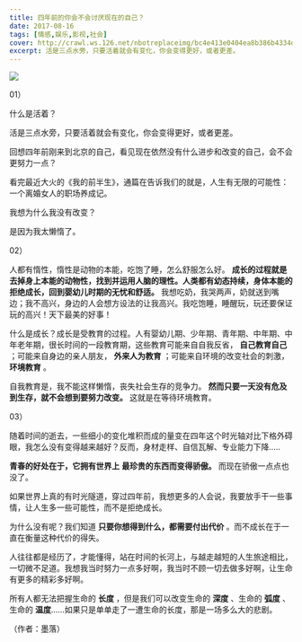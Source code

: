 ```yaml
---
title: 四年前的你会不会讨厌现在的自己？
date: 2017-08-16
tags: [情感,娱乐,影视,社会]
cover: http://crawl.ws.126.net/nbotreplaceimg/bc4e413e0404ea8b386b4334d5ba150d/2703503529564264f5eb1693c3986875.jpg
excerpt: 活是三点水旁，只要活着就会有变化，你会变得更好，或者更差。
---
```

![](http://crawl.ws.126.net/nbotreplaceimg/bc4e413e0404ea8b386b4334d5ba150d/2703503529564264f5eb1693c3986875.jpg)  

01）

什么是活着？

活是三点水旁，只要活着就会有变化，你会变得更好，或者更差。

回想四年前刚来到北京的自己，看见现在依然没有什么进步和改变的自己，会不会更努力一点？

看完最近大火的《我的前半生》，通篇在告诉我们的就是，人生有无限的可能性：一个离婚女人的职场养成记。

我想为什么我没有改变？

是因为我太懒惰了。

02）

人都有惰性，惰性是动物的本能，吃饱了睡，怎么舒服怎么好。
**成长的过程就是去掉身上本能的动物性，找到并运用人脑的理性。人类都有幼态持续，身体本能的拒绝成长，回到婴幼儿时期的无忧和舒适。**
我想吃奶，我哭两声，奶就送到嘴边；我不高兴，身边的人会想方设法的让我高兴。我吃饱睡，睡醒玩，玩还要保证玩的高兴！天下最美的好事！

什么是成长？成长是受教育的过程。人有婴幼儿期、少年期、青年期、中年期、中年老年期，很长时间的一段教育期，这些教育可能来自自我反省， **自己教育自己**
；可能来自身边的亲人朋友， **外来人为教育** ；可能来自环境的改变社会的刺激， **环境教育** 。

自我教育是，我不能这样懒惰，丧失社会生存的竞争力。 **然而只要一天没有危及到生存，就不会想到要努力改变。** 这就是在等待环境教育。

03）

随着时间的逝去，一些细小的变化堆积而成的量变在四年这个时光轴对比下格外碍眼，我怎么没有变得越来越好？反而，身材走样、自信瓦解、专业能力下降.....

**青春的好处在于，它拥有世界上** **最珍贵的东西而变得骄傲。** 而现在骄傲一点点也没了。

如果世界上真的有时光隧道，穿过四年前，我想更多的人会说，我要放手干一些事情，让人生多一些可能性，而不是拒绝成长。

为什么没有呢？我们知道 **只要你想得到什么，都需要付出代价** 。而不成长在于一直在衡量这种代价的得失。

人往往都是经历了，才能懂得，站在时间的长河上，与越走越短的人生旅途相比，一切微不足道。我想我当时努力一点多好啊，我当时不顾一切去做多好啊，让生命有更多的精彩多好啊。

所有人都无法把握生命的 **长度** ，但是我们可以改变生命的 **深度** 、生命的 **弧度** 、生命的
**温度**......如果只是单单走了一遭生命的长度，那是一场多么大的悲剧。

（作者：墨落）

